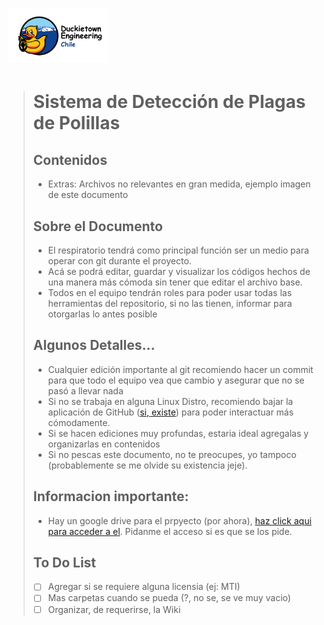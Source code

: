 # <img src="Extras/duckietown_engineering_chile.png" width="160">
>
>
> # Sistema de Detección de Plagas de Polillas
> 
> 
> ## Contenidos
> - Extras: Archivos no relevantes en gran medida, ejemplo imagen de este documento
>
>  
> ## Sobre el Documento
> - El respiratorio tendrá como principal función ser un medio para operar con git durante el proyecto. 
> - Acá se podrá editar, guardar y visualizar los códigos hechos de una manera más cómoda sin tener que editar el archivo base. 
> - Todos en el equipo tendrán roles para poder usar todas las herramientas del repositorio, si no las tienen, informar para otorgarlas lo antes posible
> 
> 
> ## Algunos Detalles...
> * Cualquier edición importante al git recomiendo hacer un commit para que todo el equipo vea que cambio y asegurar que no se pasó a llevar nada
> * Si no se trabaja en alguna Linux Distro, recomiendo bajar la aplicación de GitHub ([si, existe](https://desktop.github.com)) para poder interactuar más cómodamente.
> * Si se hacen ediciones muy profundas, estaria ideal agregalas y organizarlas en contenidos
>* Si no pescas este documento, no te preocupes, yo tampoco (probablemente se me olvide su existencia jeje).
>
> ## Informacion importante:
> * Hay un google drive para el prpyecto (por ahora), [haz click aqui para acceder a el](https://drive.google.com/drive/folders/18yWxrAzjXtWaV3S-6sPKqmq0Lv7i0GZJ?usp=share_link). Pidanme el acceso si es que se los pide.
>
> ## To Do List
> - [ ] Agregar si se requiere alguna licensia (ej: MTI)
> - [ ] Mas carpetas cuando se pueda (?, no se, se ve muy vacio)
> - [ ] Organizar, de requerirse, la Wiki
>
